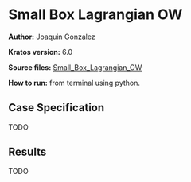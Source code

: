 # Small Box Lagrangian OW

**Author:** Joaquin Gonzalez

**Kratos version:** 6.0

**Source files:** [Small_Box_Lagrangian_OW](https://github.com/KratosMultiphysics/Examples/tree/master/swimming_dem/use_cases/PFEMFluid_Element/One_Way/Small_Box_Lagrangian_OW/source)

**How to run:** from terminal using python.

## Case Specification

TODO


## Results

TODO

